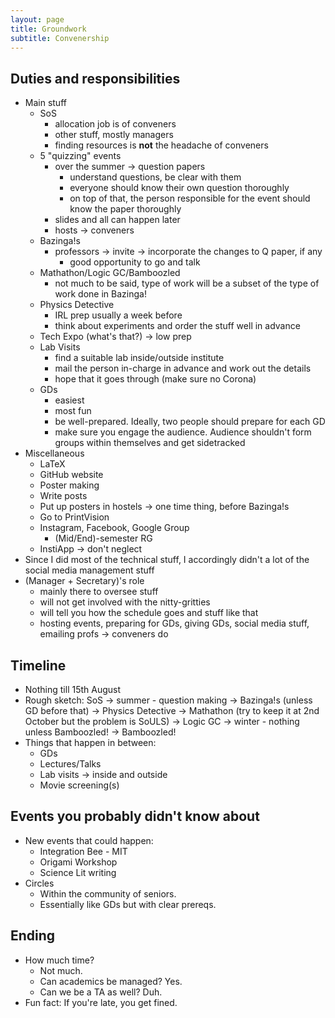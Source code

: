 ```yaml
---
layout: page
title: Groundwork
subtitle: Convenership
---
```


## Duties and responsibilities
* Main stuff
    - SoS
        + allocation job is of conveners
        + other stuff, mostly managers
        + finding resources is __not__ the headache of conveners
    - 5 "quizzing" events
        + over the summer → question papers
            * understand questions, be clear with them
            * everyone should know their own question thoroughly
            * on top of that, the person responsible for the event should know the paper thoroughly
        + slides and all can happen later
        + hosts → conveners
    - Bazinga!s
        + professors → invite → incorporate the changes to Q paper, if any
            * good opportunity to go and talk
    - Mathathon/Logic GC/Bamboozled
        + not much to be said, type of work will be a subset of the type of work done in Bazinga!
    - Physics Detective
        + IRL prep usually a week before
        + think about experiments and order the stuff well in advance
    - Tech Expo (what's that?) → low prep
    - Lab Visits
        + find a suitable lab inside/outside institute
        + mail the person in-charge in advance and work out the details
        + hope that it goes through (make sure no Corona)
    - GDs
        + easiest
        + most fun
        + be well-prepared. Ideally, two people should prepare for each GD
        + make sure you engage the audience. Audience shouldn't form groups within themselves and get sidetracked
* Miscellaneous
    - LaTeX
    - GitHub website
    - Poster making
    - Write posts
    - Put up posters in hostels → one time thing, before Bazinga!s
    - Go to PrintVision
    - Instagram, Facebook, Google Group
        + (Mid/End)-semester RG
    - InstiApp → don't neglect
* Since I did most of the technical stuff, I accordingly didn't a lot of the social media management stuff
* (Manager + Secretary)'s role
    - mainly there to oversee stuff
    - will not get involved with the nitty-gritties
    - will tell you how the schedule goes and stuff like that
    - hosting events, preparing for GDs, giving GDs, social media stuff, emailing profs → conveners do

## Timeline
* Nothing till 15th August
* Rough sketch: SoS → summer - question making → Bazinga!s (unless GD before that) → Physics Detective → Mathathon (try to keep it at 2nd October but the problem is SoULS) → Logic GC → winter - nothing unless Bamboozled! → Bamboozled!
* Things that happen in between:
    - GDs
    - Lectures/Talks
    - Lab visits → inside and outside
    - Movie screening(s)

## Events you probably didn't know about
* New events that could happen:
    - Integration Bee - MIT
    - Origami Workshop
    - Science Lit writing
* Circles
    - Within the community of seniors. 
    - Essentially like GDs but with clear prereqs.

## Ending
* How much time?
    - Not much.
    - Can academics be managed? Yes.
    - Can we be a TA as well? Duh.
* Fun fact: If you're late, you get fined.